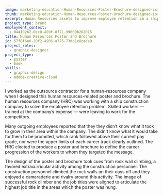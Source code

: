 ```yaml
---
image: marketing-education-Human-Resources-Poster-Brochure-designed-isral-Duke.png
thumb: marketing-education-Human-Resources-Poster-Brochure-designed-isral-Duke-t.png
excerpt: Human Resources assets to improve employee retention in a ship-building company.
project_type: brand
employment_context:
  - 04410262-0ec0-409f-8f71-99660b262015
title: Human Resources Poster and Brochure
id: 57f8f6a0-20f2-4906-a775-73dd1e8cada9
project_roles:
  - graphic-designer
project_type:
  - poster
  - book
skills:
  - graphic-design
  - adobe-creative-cloud
---
```

<p>I worked as the outsource contractor for a human-resources company when I designed this human resources-related poster and brochure. The human resources company (HRC) was working with a ship construction company to solve the employee retention problem. Skilled workers — trained at the company’s expense — were leaving to work for the competitors.
</p>
<p>Many outgoing employees reported that they they didn’t know what it took to grow in their area within the company. The didn't know what it would take for them to be promoted, which rank followed above their current pay grade, nor were the upper limits of each career track clearly outlined. The HRC elected to produce a poster and brochure to define the career progression of the workers to whom they targeted the message.
</p>
<p>The design of the poster and brochure took cues from rock wall climbing, a favored extracurricular activity among the construction personnel. The construction personnel climbed the rock walls on their days off and they enjoyed a camaraderie and rivalry around this activity. The image of successful rock climber and the job titles were aligned to articulate the highest job title in the areas which the poster was hung.
</p>
